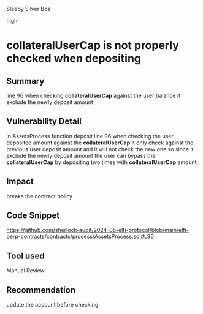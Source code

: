 Sleepy Silver Boa

high

# collateralUserCap is not properly checked when depositing

## Summary
line 96 when checking **collateralUserCap** against  the user balance it exclude the newly deposit amount 
## Vulnerability Detail
in AssetsProcess function deposit line 96 when checking  the user deposited amount against the **collateralUserCap**  it only check against the previous user deposit amount and it will not check the new one  so since it exclude the newly deposit amount the user can bypass the  **collateralUserCap** by depositing  two times with **collateralUserCap** amount
## Impact
breaks the contract policy 
## Code Snippet
https://github.com/sherlock-audit/2024-05-elfi-protocol/blob/main/elfi-perp-contracts/contracts/process/AssetsProcess.sol#L96
## Tool used

Manual Review

## Recommendation
update the account before checking 
